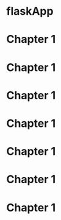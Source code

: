 # flaskApp

# Chapter 1 

# Chapter 1 

# Chapter 1 

# Chapter 1 

# Chapter 1 

# Chapter 1 

# Chapter 1 

